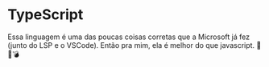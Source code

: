 # TypeScript

Essa linguagem é uma das poucas coisas corretas que a Microsoft já fez (junto do LSP e o VSCode).
Então pra mim, ela é melhor do que javascript. 
🏃💨💣
